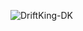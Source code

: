 <p><img align="center" src="https://github-readme-streak-stats.herokuapp.com/?user=DriftKing-DK&" alt="DriftKing-DK" /></p>
